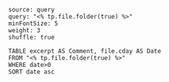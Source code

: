 <!--此模板用于插入FolderNote页面中以实现自定义的目录概览作用-->

```tagcloud
source: query
query: "<% tp.file.folder(true) %>"
minFontSize: 5
weight: 3
shuffle: true
```

```dataview
TABLE excerpt AS Comment, file.cday AS Date 
FROM "<% tp.file.folder(true) %>"
WHERE date>0
SORT date asc
```
